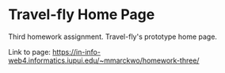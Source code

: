# Travel-fly Home Page

Third homework assignment.
Travel-fly's prototype home page.

Link to page:
https://in-info-web4.informatics.iupui.edu/~mmarckwo/homework-three/
